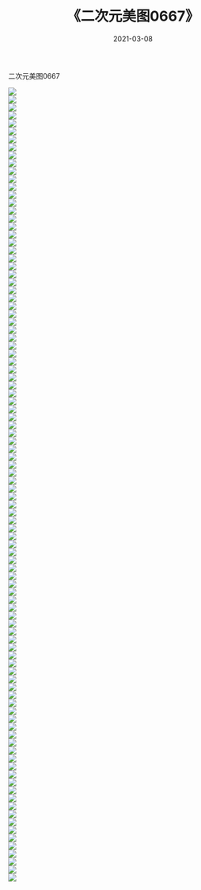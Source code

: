 ﻿---
layout: post
title:  《二次元美图0667》
date:   2021-03-08
img: http://imgx.orgx.ga/二次元/2021/二次元美图0667/000.jpg
categories: [美女, 清纯, 唯美]
---

二次元美图0667

 ![](http://imgx.orgx.ga/二次元/2021/二次元美图0667/001.png) <br>![](http://imgx.orgx.ga/二次元/2021/二次元美图0667/002.png) <br>![](http://imgx.orgx.ga/二次元/2021/二次元美图0667/003.png) <br>![](http://imgx.orgx.ga/二次元/2021/二次元美图0667/004.png) <br>![](http://imgx.orgx.ga/二次元/2021/二次元美图0667/005.png) <br>![](http://imgx.orgx.ga/二次元/2021/二次元美图0667/006.png) <br>![](http://imgx.orgx.ga/二次元/2021/二次元美图0667/007.png) <br>![](http://imgx.orgx.ga/二次元/2021/二次元美图0667/008.png) <br>![](http://imgx.orgx.ga/二次元/2021/二次元美图0667/009.png) <br>![](http://imgx.orgx.ga/二次元/2021/二次元美图0667/010.png) <br>![](http://imgx.orgx.ga/二次元/2021/二次元美图0667/011.png) <br>![](http://imgx.orgx.ga/二次元/2021/二次元美图0667/012.png) <br>![](http://imgx.orgx.ga/二次元/2021/二次元美图0667/013.png) <br>![](http://imgx.orgx.ga/二次元/2021/二次元美图0667/014.png) <br>![](http://imgx.orgx.ga/二次元/2021/二次元美图0667/015.png) <br>![](http://imgx.orgx.ga/二次元/2021/二次元美图0667/016.png) <br>![](http://imgx.orgx.ga/二次元/2021/二次元美图0667/017.png) <br>![](http://imgx.orgx.ga/二次元/2021/二次元美图0667/018.png) <br>![](http://imgx.orgx.ga/二次元/2021/二次元美图0667/019.png) <br>![](http://imgx.orgx.ga/二次元/2021/二次元美图0667/020.png) <br>![](http://imgx.orgx.ga/二次元/2021/二次元美图0667/021.png) <br>![](http://imgx.orgx.ga/二次元/2021/二次元美图0667/022.png) <br>![](http://imgx.orgx.ga/二次元/2021/二次元美图0667/023.png) <br>![](http://imgx.orgx.ga/二次元/2021/二次元美图0667/024.png) <br>![](http://imgx.orgx.ga/二次元/2021/二次元美图0667/025.png) <br>![](http://imgx.orgx.ga/二次元/2021/二次元美图0667/026.png) <br>![](http://imgx.orgx.ga/二次元/2021/二次元美图0667/027.png) <br>![](http://imgx.orgx.ga/二次元/2021/二次元美图0667/028.png) <br>![](http://imgx.orgx.ga/二次元/2021/二次元美图0667/029.png) <br>![](http://imgx.orgx.ga/二次元/2021/二次元美图0667/030.png) <br>![](http://imgx.orgx.ga/二次元/2021/二次元美图0667/031.png) <br>![](http://imgx.orgx.ga/二次元/2021/二次元美图0667/032.png) <br>![](http://imgx.orgx.ga/二次元/2021/二次元美图0667/033.png) <br>![](http://imgx.orgx.ga/二次元/2021/二次元美图0667/034.png) <br>![](http://imgx.orgx.ga/二次元/2021/二次元美图0667/035.png) <br>![](http://imgx.orgx.ga/二次元/2021/二次元美图0667/036.png) <br>![](http://imgx.orgx.ga/二次元/2021/二次元美图0667/037.png) <br>![](http://imgx.orgx.ga/二次元/2021/二次元美图0667/038.png) <br>![](http://imgx.orgx.ga/二次元/2021/二次元美图0667/039.png) <br>![](http://imgx.orgx.ga/二次元/2021/二次元美图0667/040.png) <br>![](http://imgx.orgx.ga/二次元/2021/二次元美图0667/041.png) <br>![](http://imgx.orgx.ga/二次元/2021/二次元美图0667/042.png) <br>![](http://imgx.orgx.ga/二次元/2021/二次元美图0667/043.png) <br>![](http://imgx.orgx.ga/二次元/2021/二次元美图0667/044.png) <br>![](http://imgx.orgx.ga/二次元/2021/二次元美图0667/045.png) <br>![](http://imgx.orgx.ga/二次元/2021/二次元美图0667/046.png) <br>![](http://imgx.orgx.ga/二次元/2021/二次元美图0667/047.png) <br>![](http://imgx.orgx.ga/二次元/2021/二次元美图0667/048.png) <br>![](http://imgx.orgx.ga/二次元/2021/二次元美图0667/049.png) <br>![](http://imgx.orgx.ga/二次元/2021/二次元美图0667/050.png) <br>![](http://imgx.orgx.ga/二次元/2021/二次元美图0667/051.png) <br>![](http://imgx.orgx.ga/二次元/2021/二次元美图0667/052.png) <br>![](http://imgx.orgx.ga/二次元/2021/二次元美图0667/053.png) <br>![](http://imgx.orgx.ga/二次元/2021/二次元美图0667/054.png) <br>![](http://imgx.orgx.ga/二次元/2021/二次元美图0667/055.png) <br>![](http://imgx.orgx.ga/二次元/2021/二次元美图0667/056.png) <br>![](http://imgx.orgx.ga/二次元/2021/二次元美图0667/057.png) <br>![](http://imgx.orgx.ga/二次元/2021/二次元美图0667/058.png) <br>![](http://imgx.orgx.ga/二次元/2021/二次元美图0667/059.png) <br>![](http://imgx.orgx.ga/二次元/2021/二次元美图0667/060.png) <br>![](http://imgx.orgx.ga/二次元/2021/二次元美图0667/061.png) <br>![](http://imgx.orgx.ga/二次元/2021/二次元美图0667/062.png) <br>![](http://imgx.orgx.ga/二次元/2021/二次元美图0667/063.png) <br>![](http://imgx.orgx.ga/二次元/2021/二次元美图0667/064.png) <br>![](http://imgx.orgx.ga/二次元/2021/二次元美图0667/065.png) <br>![](http://imgx.orgx.ga/二次元/2021/二次元美图0667/066.png) <br>![](http://imgx.orgx.ga/二次元/2021/二次元美图0667/067.png) <br>![](http://imgx.orgx.ga/二次元/2021/二次元美图0667/068.png) <br>![](http://imgx.orgx.ga/二次元/2021/二次元美图0667/069.png) <br>![](http://imgx.orgx.ga/二次元/2021/二次元美图0667/070.png) <br>![](http://imgx.orgx.ga/二次元/2021/二次元美图0667/071.png) <br>![](http://imgx.orgx.ga/二次元/2021/二次元美图0667/072.png) <br>![](http://imgx.orgx.ga/二次元/2021/二次元美图0667/073.png) <br>![](http://imgx.orgx.ga/二次元/2021/二次元美图0667/074.png) <br>![](http://imgx.orgx.ga/二次元/2021/二次元美图0667/075.png) <br>![](http://imgx.orgx.ga/二次元/2021/二次元美图0667/076.png) <br>![](http://imgx.orgx.ga/二次元/2021/二次元美图0667/077.png) <br>![](http://imgx.orgx.ga/二次元/2021/二次元美图0667/078.png) <br>![](http://imgx.orgx.ga/二次元/2021/二次元美图0667/079.png) <br>![](http://imgx.orgx.ga/二次元/2021/二次元美图0667/080.png) <br>![](http://imgx.orgx.ga/二次元/2021/二次元美图0667/081.png) <br>![](http://imgx.orgx.ga/二次元/2021/二次元美图0667/082.png) <br>![](http://imgx.orgx.ga/二次元/2021/二次元美图0667/083.png) <br>![](http://imgx.orgx.ga/二次元/2021/二次元美图0667/084.png) <br>![](http://imgx.orgx.ga/二次元/2021/二次元美图0667/085.png) <br>![](http://imgx.orgx.ga/二次元/2021/二次元美图0667/086.png) <br>![](http://imgx.orgx.ga/二次元/2021/二次元美图0667/087.png) <br>![](http://imgx.orgx.ga/二次元/2021/二次元美图0667/088.png) <br>![](http://imgx.orgx.ga/二次元/2021/二次元美图0667/089.png) <br>![](http://imgx.orgx.ga/二次元/2021/二次元美图0667/090.png) <br>![](http://imgx.orgx.ga/二次元/2021/二次元美图0667/091.png) <br>![](http://imgx.orgx.ga/二次元/2021/二次元美图0667/092.png) <br>![](http://imgx.orgx.ga/二次元/2021/二次元美图0667/093.png) <br>![](http://imgx.orgx.ga/二次元/2021/二次元美图0667/094.png) <br>![](http://imgx.orgx.ga/二次元/2021/二次元美图0667/095.png) <br>![](http://imgx.orgx.ga/二次元/2021/二次元美图0667/096.png) <br>![](http://imgx.orgx.ga/二次元/2021/二次元美图0667/097.png) <br>![](http://imgx.orgx.ga/二次元/2021/二次元美图0667/098.png) <br>![](http://imgx.orgx.ga/二次元/2021/二次元美图0667/099.png) <br>![](http://imgx.orgx.ga/二次元/2021/二次元美图0667/100.png) <br>